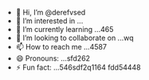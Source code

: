 - 👋 Hi, I’m @derefvsed
- 👀 I’m interested in ...
- 🌱 I’m currently learning ...465
- 💞️ I’m looking to collaborate on ...wq
- 📫 How to reach me ...4587
- 😄 Pronouns: ...sfd262
- ⚡ Fun fact: ...546sdf2q1164
fdd54448
<!---uoui132qw4
derefvsed/derefvsed is a ✨ special ✨ repository because its `README.md` (this file) appears on your GitHub profile.dfh
You can click the Preview link to take a look at your changes.
--->
